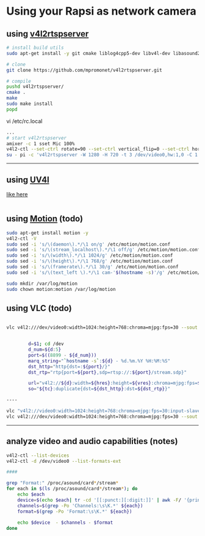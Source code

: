 # Using your Rapsi as network camera

## using [v4l2rtspserver](https://github.com/mpromonet/v4l2rtspserver.git)
```bash
# install build utils
sudo apt-get install -y git cmake liblog4cpp5-dev libv4l-dev libasound2-dev libalsaplayer-dev libclalsadrv-dev libdssialsacompat-dev

# clone 
git clone https://github.com/mpromonet/v4l2rtspserver.git

# compile
pushd v4l2rtspserver/
cmake .
make
sudo make install
popd
```
vi /etc/rc.local
```bash
...
# start v4l2rtspserver
amixer -c 1 sset Mic 100%
v4l2-ctl --set-ctrl rotate=90 --set-ctrl vertical_flip=0 --set-ctrl horizontal_flip=0 --set-ctrl color_effects=0
su - pi -c 'v4l2rtspserver -W 1280 -H 720 -t 3 /dev/video0,hw:1,0 -C 1 -a S16_LE' &
```
---
## using [UV4l](https://www.linux-projects.org/uv4l/) 
[like here](https://pramod-atre.medium.com/live-streaming-video-audio-on-raspberry-pi-using-usb-camera-and-microphone-d19ece13eff0)
```

```
## using [Motion](motion-project.github.io) (todo)
```bash
sudo apt-get install motion -y
v4l2-ctl -V
sudo sed -i 's/\(daemon\).*/\1 on/g' /etc/motion/motion.conf
sudo sed -i 's/\(stream_localhost\).*/\1 off/g' /etc/motion/motion.conf
sudo sed -i 's/\(width\).*/\1 1024/g' /etc/motion/motion.conf
sudo sed -i 's/\(height\).*/\1 768/g' /etc/motion/motion.conf
sudo sed -i 's/\(framerate\).*/\1 30/g' /etc/motion/motion.conf
sudo sed -i 's/\(text_left \).*/\1 cam-'$(hostname -s)'/g' /etc/motion/motion.conf

sudo mkdir /var/log/motion
sudo chown motion:motion /var/log/motion
```

## using VLC (todo)
```bash

vlc v4l2:///dev/video0:width=1024:height=768:chroma=mjpg:fps=30 --sout "#std{access=http,mux=mpjpeg,dst=:8088}"


        d=$1; cd /dev
        d_num=${d:5}
        port=$((8899 - ${d_num}))
        marq_string="`hostname -s`:${d} - %d.%m.%Y %H:%M:%S"
        dst_http="http{dst=:${port}/}"
        dst_rtp="rtp{port=${port},sdp=rtsp://:${port}/stream.sdp}"

        url="v4l2://${d}:width=${hres}:height=${vres}:chroma=mjpg:fps=${fps}:input-slave=alsa://hw:${d_num},0"
        so="${tc}:duplicate{dst=${dst_http}:dst=${dst_rtp}}"

----

vlc "v4l2://video0:width=1024:height=768:chroma=mjpg:fps=30:input-slave=alsa://hw:1,0"
vlc v4l2:///dev/video0:width=1024:height=768:chroma=mjpg:fps=30 --sout "#std{access=http,mux=mpjpeg,dst=:8088}"

```

---

## analyze video and audio capabilities (notes)
```bash
v4l2-ctl --list-devices
v4l2-ctl -d /dev/video0 --list-formats-ext

#### 

grep "Format:" /proc/asound/card*/stream*
for each in $(ls /proc/asound/card*/stream*); do 
    echo $each
    device=$(echo $each| tr -cd '[[:punct:][:digit:]]' | awk -F/ '{print "HW:"$(NF-1)","$NF}')
    channels=$(grep -Po 'Channels:\s\K.*' ${each})
    format=$(grep -Po 'Format:\s\K.*' ${each})
    
    echo $device  - $channels - $format
done
```
